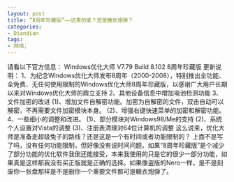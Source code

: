 ```yaml
---
layout: post
title: “8周年珍藏版”——迟来的爱？还是糖衣炮弹？
categories:
- Diandian
tags:
- 网络, 
---
```

请看以下官方信息： Windows优化大师 V7.79 Build 8.102 8周年珍藏版 更新说明： 1、为纪念Windows优化大师发布8周年（2000-2008），特别推出全功能、全免费、无任何使用限制的Windows优化大师8周年珍藏版，以感谢广大用户长期以来对Windows优化大师的鼎立支持 2、其他设备信息中增加电池检测功能 3、文件加密的改进 (1)、增加文件自解密功能。加密为自解密的文件，双击自动可以解密，不再需要文件加密模块本身。 (2)、增强右键快速菜单的加密和解密功能。 4、一些细小的调整和改进。 (1)、部分模块对Windows98/Me的支持 (2)、系统个人设置对Vista的调整 (3)、注册表清理对64位计算机的调整 这么说来，优化大师是准备走超级兔子的路线？还是这是一个有时间或者功能限制的？ 上面不是写了吗，没有任何功能限制，但好像没有说时间问题。如果“8周年珍藏版”是个减少了部分功能的优化软件我倒还能接受，本来我使用的只是它的很少一部分功能，如果真是这样那我没有买正版就是正确的选择。如果像盗版的Nero一样，是不是刻废你一张盘那样是不是删你一个重要文件那可是糖衣炮弹了。
